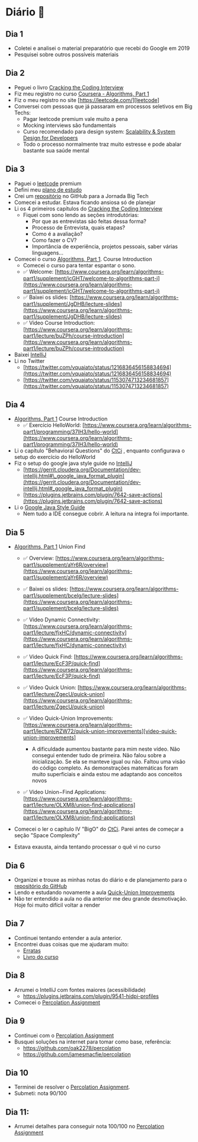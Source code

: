# Diário 📃

## Dia 1

- Coletei e analisei o material preparatório que recebi do Google em 2019
- Pesquisei sobre outros possíveis materiais

## Dia 2

- Peguei o livro [Cracking the Coding Interview][ctci]
- Fiz meu registro no curso [Coursera - Algorithms, Part 1][coursera-part-1]
- Fiz o meu registro no site [https://leetcode.com/][leetcode]
- Conversei com pessoas que já passaram em processos seletivos em Big Techs:
  - Pagar leetcode premium vale muito a pena
  - Mocking interviews são fundamentais
  - Curso recomendado para design system:
    [Scalability & System Design for Developers][educative-io-course]
  - Todo o processo normalmente traz muito estresse e pode abalar bastante sua saúde mental

## Dia 3

- Paguei o [leetcode][leetcode] premium
- Defini meu [plano de estudo][plan]
- Crei um [repositório][repo] no GitHub para a Jornada Big Tech
- Comecei a estudar. Estava ficando ansiosa só de planejar
- Li os 4 primeiros capítulos do [Cracking the Coding Interview][ctci]
  - Fiquei com sono lendo as seções introdutórias:
    - Por que as entrevistas são feitas dessa forma?
    - Processo de Entrevista, quais etapas?
    - Como é a avaliação?
    - Como fazer o CV?
    - Importância de experiência, projetos pessoais, saber várias linguagens...
- Comecei o curso [Algorithms, Part 1][coursera-part-1]. Course Introduction
  - Comecei o curso para tentar espantar o sono.
  - ✅ Welcome: [https://www.coursera.org/learn/algorithms-part1/supplement/icGHT/welcome-to-algorithms-part-i](https://www.coursera.org/learn/algorithms-part1/supplement/icGHT/welcome-to-algorithms-part-i)
  - ✅ Baixei os slides: [https://www.coursera.org/learn/algorithms-part1/supplement/JgDHB/lecture-slides](https://www.coursera.org/learn/algorithms-part1/supplement/JgDHB/lecture-slides)
  - ✅ Vídeo Course Introduction: [https://www.coursera.org/learn/algorithms-part1/lecture/buZPh/course-introduction](https://www.coursera.org/learn/algorithms-part1/lecture/buZPh/course-introduction)
- Baixei [IntelliJ][intellij]
- Li no Twitter
  - [https://twitter.com/vquaiato/status/1216836456158834694](https://twitter.com/vquaiato/status/1216836456158834694)
  - [https://twitter.com/vquaiato/status/1153074713234681857](https://twitter.com/vquaiato/status/1153074713234681857)

## Dia 4

- [Algorithms, Part 1][coursera-part-1] Course Introduction
  - ✅ Exercício HelloWorld: [https://www.coursera.org/learn/algorithms-part1/programming/37IH3/hello-world](https://www.coursera.org/learn/algorithms-part1/programming/37IH3/hello-world)
- Li o capítulo "Behavioral Questions" do [CtCi][ctci] , enquanto configurava o setup do
  exercício do HelloWorld
- Fiz o setup do google java style guide no [IntelliJ][intellij]
  - [https://gerrit.cloudera.org/Documentation/dev-intellij.html#\_google_java_format_plugin](https://gerrit.cloudera.org/Documentation/dev-intellij.html#_google_java_format_plugin)
  - [https://plugins.jetbrains.com/plugin/7642-save-actions](https://plugins.jetbrains.com/plugin/7642-save-actions)
- Li o [Google Java Style Guide][google-java-style-guide]
  - Nem tudo a IDE consegue cobrir. A leitura na íntegra foi importante.

## Dia 5

- [Algorithms, Part 1][coursera-part-1] Union Find

  - ✅ Overview: [https://www.coursera.org/learn/algorithms-part1/supplement/aYr6R/overview](https://www.coursera.org/learn/algorithms-part1/supplement/aYr6R/overview)
  - ✅ Baixei os slides: [https://www.coursera.org/learn/algorithms-part1/supplement/bcelg/lecture-slides](https://www.coursera.org/learn/algorithms-part1/supplement/bcelg/lecture-slides)
  - ✅ Vídeo Dynamic Connectivity: [https://www.coursera.org/learn/algorithms-part1/lecture/fjxHC/dynamic-connectivity](https://www.coursera.org/learn/algorithms-part1/lecture/fjxHC/dynamic-connectivity)
  - ✅ Vídeo Quick Find: [https://www.coursera.org/learn/algorithms-part1/lecture/EcF3P/quick-find](https://www.coursera.org/learn/algorithms-part1/lecture/EcF3P/quick-find)
  - ✅ Vídeo Quick Union: [https://www.coursera.org/learn/algorithms-part1/lecture/ZgecU/quick-union](https://www.coursera.org/learn/algorithms-part1/lecture/ZgecU/quick-union)
  - ✅ Vídeo Quick-Union Improvements: [https://www.coursera.org/learn/algorithms-part1/lecture/RZW72/quick-union-improvements][video-quick-union-improvements]

    - A dificuldade aumentou bastante para mim neste vídeo. Não consegui entender tudo de primeira.
      Não falou sobre a inicialização. Se ela se manteve igual ou não. Faltou uma visão do código
      completo.
      As demonstrações matemáticas foram muito superficiais e ainda estou me adaptando aos conceitos
      novos

  - ✅ Vídeo Union−Find Applications: [https://www.coursera.org/learn/algorithms-part1/lecture/OLXM8/union-find-applications](https://www.coursera.org/learn/algorithms-part1/lecture/OLXM8/union-find-applications)

- Comecei o ler o capítulo IV "BigO" do [CtCi][ctci]. Parei antes de começar a seção
  "Space Complexity"
- Estava exausta, ainda tentando processar o quê vi no curso

## Dia 6

- Organizei e trouxe as minhas notas do diário e de planejamento para o
  [repositório do GitHub][repo]
- Lendo e estudando novamente a aula [Quick-Union Improvements][video-quick-union-improvements]
- Não ter entendido a aula no dia anterior me deu grande desmotivação. Hoje foi muito difícil
  voltar a render

## Dia 7

- Continuei tentando entender a aula anterior.
- Encontrei duas coisas que me ajudaram muito:
  - [Erratas][coursera-errata]
  - [Livro do curso][algorithms-book]

## Dia 8

- Arrumei o IntelliJ com fontes maiores (acessibilidade)
  - https://plugins.jetbrains.com/plugin/9541-hidpi-profiles
- Comecei o [Percolation Assignment][percolation-assignment]

## Dia 9

- Continuei com o [Percolation Assignment][percolation-assignment]
- Busquei soluções na internet para tomar como base, referência:
  - https://github.com/oak2278/percolation
  - https://github.com/jamesmacfie/percolation

## Dia 10

- Terminei de resolver o [Percolation Assignment][percolation-assignment].
- Submeti: nota 90/100

## Dia 11:

- Arrumei detalhes para conseguir nota 100/100 no [Percolation Assignment][percolation-assignment]

[algorithms-book]: https://www.amazon.com/gp/product/032157351X/ref=as_li_qf_sp_asin_il_tl?ie=UTF8&tag=algs4-coursera-20&linkCode=as2&camp=1789&creative=9325&creativeASIN=032157351X
[coursera-errata]: https://algs4.cs.princeton.edu/errata/errata-videos.php
[coursera-part-1]: https://www.coursera.org/learn/algorithms-part1
[ctci]: https://books.google.co.uk/books/about/Cracking_the_Coding_Interview.html?id=anhAXwAACAAJ&hl=en
[educative-io-course]: https://www.educative.io/courses/grokking-the-system-design-interview
[google-java-style-guide]: https://google.github.io/styleguide/javaguide.html
[intellij]: https://www.jetbrains.com/pt-br/idea/
[leetcode]: https://leetcode.com/
[percolation-assignment]: https://coursera.cs.princeton.edu/algs4/assignments/percolation/specification.php
[plan]: /plan.md
[repo]: https://github.com/camilamaia/jornada-big-tech
[video-quick-union-improvements]: https://www.coursera.org/learn/algorithms-part1/lecture/RZW72/quick-union-improvements
